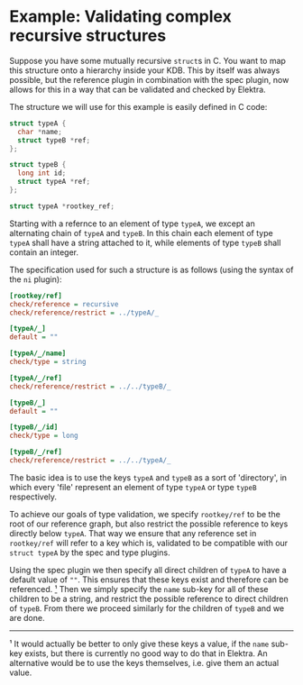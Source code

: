 # Example: Validating complex recursive structures

Suppose you have some mutually recursive `struct`s in C. You want to map this structure 
onto a hierarchy inside your KDB. This by itself was always possible, but the reference
plugin in combination with the spec plugin, now allows for this in a way that can be 
validated and checked by Elektra.

The structure we will use for this example is easily defined in C code:

```C
struct typeA {
  char *name;
  struct typeB *ref;   
};

struct typeB {
  long int id;
  struct typeA *ref;
};

struct typeA *rootkey_ref;
```

Starting with a refernce to an element of type `typeA`, we except an alternating chain of 
`typeA` and `typeB`. In this chain each element of type `typeA` shall have a string attached 
to it, while elements of type `typeB` shall contain an integer.

The specification used for such a structure is as follows (using the syntax of the `ni` plugin):

```INI
[rootkey/ref]
check/reference = recursive
check/reference/restrict = ../typeA/_

[typeA/_]
default = ""

[typeA/_/name]
check/type = string

[typeA/_/ref]
check/reference/restrict = ../../typeB/_

[typeB/_]
default = ""

[typeB/_/id]
check/type = long

[typeB/_/ref]
check/reference/restrict = ../../typeA/_
```

The basic idea is to use the keys `typeA` and `typeB` as a sort of 'directory', in which
every 'file' represent an element of type `typeA` or type `typeB` respectively.

To achieve our goals of type validation, we specify `rootkey/ref` to be the root of our
reference graph, but also restrict the possible reference to keys directly below `typeA`.
That way we ensure that any reference set in `rootkey/ref` will refer to a key which is,
validated to be compatible with our `struct typeA` by the spec and type plugins.

Using the spec plugin we then specify all direct children of `typeA` to have a default value
of `""`. This ensures that these keys exist and therefore can be referenced. [¹](#note-empty-val)
Then we simply specify the `name` sub-key for all of these children to be a string, and restrict 
the possible reference to direct children of `typeB`. From there we proceed similarly for the 
children of `typeB` and we are done.


----
<a id="note-empty-val">¹</a> It would actually be better to only give these keys a value, 
if the `name` sub-key exists, but there is currently no good way to do that in Elektra. An 
alternative would be to use the keys themselves, i.e. give them an actual value.